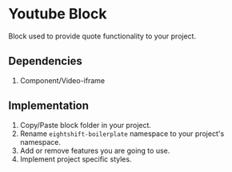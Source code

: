 # Youtube Block

Block used to provide quote functionality to your project.

## Dependencies

1. Component/Video-iframe

## Implementation

1. Copy/Paste block folder in your project.
2. Rename `eightshift-boilerplate` namespace to your project's namespace.
3. Add or remove features you are going to use.
4. Implement project specific styles.
